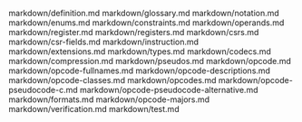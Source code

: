 markdown/definition.md
markdown/glossary.md
markdown/notation.md
markdown/enums.md
markdown/constraints.md
markdown/operands.md
markdown/register.md
markdown/registers.md
markdown/csrs.md
markdown/csr-fields.md
markdown/instruction.md
markdown/extensions.md
markdown/types.md
markdown/codecs.md
markdown/compression.md
markdown/pseudos.md
markdown/opcode.md
markdown/opcode-fullnames.md
markdown/opcode-descriptions.md
markdown/opcode-classes.md
markdown/opcodes.md
markdown/opcode-pseudocode-c.md
markdown/opcode-pseudocode-alternative.md
markdown/formats.md
markdown/opcode-majors.md
markdown/verification.md
markdown/test.md
